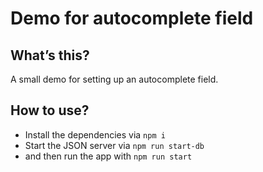 # Demo for autocomplete field

## What’s this?

A small demo for setting up an autocomplete field.

## How to use?

* Install the dependencies via `npm i`
* Start the JSON server via `npm run start-db`
* and then run the app with `npm run start`
